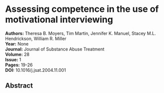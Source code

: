 # Assessing competence in the use of motivational interviewing

**Authors:** Theresa B. Moyers, Tim Martin, Jennifer K. Manuel, Stacey M.L. Hendrickson, William R. Miller  
**Year:** None  
**Journal:** Journal of Substance Abuse Treatment  
**Volume:** 28  
**Issue:** 1  
**Pages:** 19-26  
**DOI:** 10.1016/j.jsat.2004.11.001  

## Abstract


